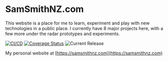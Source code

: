 # SamSmithNZ.com

This website is a place for me to learn, experiment and play with new technologies in a public place. I currently have 8 major projects here, with a few more under the radar prototypes and experiments.

[![CI/CD](https://github.com/samsmithnz/SamSmithNZ.com/actions/workflows/dotnet.yml/badge.svg)](https://github.com/samsmithnz/SamSmithNZ.com/actions/workflows/dotnet.yml)
[![Coverage Status](https://coveralls.io/repos/github/samsmithnz/SamSmithNZ.com/badge.svg?branch=main)](https://coveralls.io/github/samsmithnz/SamSmithNZ.com?branch=main)
![Current Release](https://img.shields.io/github/release/samsmithnz/SamSmithNZ.com/all.svg)

My personal website at [https://samsmithnz.com](https://samsmithnz.com)

